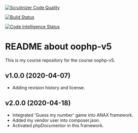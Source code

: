 [![Scrutinizer Code Quality](https://scrutinizer-ci.com/g/bashikr/oophp-v5/badges/quality-score.png?b=master)](https://scrutinizer-ci.com/g/bashikr/oophp-v5/?branch=master)

[![Build Status](https://scrutinizer-ci.com/g/bashikr/oophp-v5/badges/build.png?b=master)](https://scrutinizer-ci.com/g/bashikr/oophp-v5/build-status/master)

[![Code Intelligence Status](https://scrutinizer-ci.com/g/bashikr/oophp-v5/badges/code-intelligence.svg?b=master)](https://scrutinizer-ci.com/code-intelligence)

README about oophp-v5
==================

This is my course repository for the course oophp-v5.


v1.0.0 (2020-04-07)
----------------------

* Adding revision history and license.


v2.0.0 (2020-04-18)
----------------------

* Integrated 'Guess my number' game into ANAX framework.
* Added my vendor user into composer.json.
* Activated phpDocumentor in this framework.
